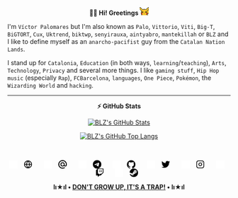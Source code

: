 <p align="center"><b>👋🏼 Hi! Greetings </b><img src="./img/pikachu_wave.gif" width="20"/></p>

I'm `Víctor Palomares` but I'm also known as `Palo`, `Vittorio`, `Viti`, `Big-T`, `BiGTORT`, `Cux`, `Uktrend`, `biktwp`, `senyirauxa`, `aintyabro`, `mantekillah` or `BLZ` and I like to define myself as an `anarcho-pacifist` guy from the `Catalan Nation Lands`.
  
I stand up for `Catalonia`, `Education` (in both ways, `learning`/`teaching`), `Arts`, `Technology`, `Privacy` and several more things. I like `gaming stuff`, `Hip Hop music` (especially `Rap`), `FCBarcelona`, `languages`, `One Piece`, `Pokémon`, the `Wizarding World` and `hacking`.

---
<div align="center">
  
**:zap: GitHub Stats**
  
[![BLZ's GitHub Stats](https://github-readme-stats.vercel.app/api?username=mantekillah&hide=stars,prs,issues,contribs&show_icons=true&hide_border=false&title_color=00ff00&icon_color=f1e05a&bg_color=000000&text_color=ffffff&border_color=00ff00&cache_seconds=1800&custom_title=GitHub+Commits+by+BLZ▼+lı★ıl+•+BLZ's+GitHub+user+rank&disable_animations=boolean)](https://github.com/mantekillah)

[![BLZ's GitHub Top Langs](https://github-readme-stats.vercel.app/api/top-langs/?username=mantekillah&langs_count=10&layout=compact&title_color=ffffff&text_color=00ff00&bg_color=000000&hide_border=false&border_color=00ff00&custom_title=BLZ+•+lı★ıl+•+Most+Used+Languages&disable_animations=boolean)](https://github.com/mantekillah)

<br />
  
[<img align="center" alt="BLZ website" width="19px" src="./img/globe-dark.png" style="padding-right:10px;" />](https://mantekillah.github.io/palo#gh-dark-mode-only)
[<img align="center" alt="BLZ website" width="19px" src="./img/globe-light.png" style="padding-right:10px;" />](https://mantekillah.github.io/palo#gh-light-mode-only)
&nbsp;&nbsp;
[<img align="center" alt="BLZ mail" width="19px" src="./img/mail-dark.png" style="padding-right:10px;" />](mailto://mantekillah@pm.me#gh-dark-mode-only)
[<img align="center" alt="BLZ mail" width="19px" src="./img/mail-light.png" style="padding-right:10px;" />](mailto://mantekillah@pm.me#gh-light-mode-only)
&nbsp;&nbsp;
[<img align="center" alt="BLZ Telegram" width="19px" src="./img/telegram-dark.png" style="padding-right:10px;" />](https://t.me/palo_senyirauxa#gh-dark-mode-only)
[<img align="center" alt="BLZ Telegram" width="19px" src="./img/telegram-light.png" style="padding-right:10px;" />](https://t.me/palo_senyirauxa#gh-light-mode-only)
&nbsp;&nbsp;
[<img align="center" alt="BLZ GitHub" width="19px" src="./img/github-dark.png" style="padding-right:10px;" />](https://github.com/mantekillah#gh-dark-mode-only)
[<img align="center" alt="BLZ GitHub" width="19px" src="./img/github-light.png" style="padding-right:10px;" />](https://github.com/mantekillah#gh-light-mode-only)
&nbsp;&nbsp;
[<img align="center" alt="BLZ Twitter" width="19px" src="./img/twitter-dark.png" style="padding-right:10px;" />](https://twitter.com/aintyabro#gh-dark-mode-only)
[<img align="center" alt="BLZ Twitter" width="19px" src="./img/twitter-light.png" style="padding-right:10px;" />](https://twitter.com/aintyabro#gh-light-mode-only)
&nbsp;&nbsp;
[<img align="center" alt="BLZ Instagram" width="19px" src="./img/instagram-dark.png" style="padding-right:10px;" />](https://instagram.com/blz.reborn#gh-dark-mode-only)
[<img align="center" alt="BLZ Instagram" width="19px" src="./img/instagram-light.png" style="padding-right:10px;" />](https://instagram.com/blz.reborn#gh-light-mode-only)
&nbsp;&nbsp;
[<img align="center" alt="BLZ Twitch" width="19px" src="./img/twitch-dark.png" style="padding-right:10px;" />](https://twitch.tv/mantekiller#gh-dark-mode-only)
[<img align="center" alt="BLZ Twitch" width="19px" src="./img/twitch-light.png" style="padding-right:10px;" />](https://twitch.tv/mantekiller#gh-light-mode-only)
&nbsp;&nbsp;
[<img align="center" alt="BLZ Steam" width="19px" src="./img/steam-dark.png" style="padding-right:10px;" />](https://steamcommunity.com/id/mantekillah#gh-dark-mode-only)
[<img align="center" alt="BLZ Steam" width="19px" src="./img/steam-light.png" style="padding-right:10px;" />](https://steamcommunity.com/id/mantekillah#gh-light-mode-only)

  **lı★ıl • <a href="https://www.youtube.com/watch?v=dQw4w9WgXcQ">DON'T GROW UP, IT'S A TRAP!</a> • lı★ıl**

</div>
